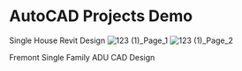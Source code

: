 # AutoCAD Projects Demo
Single House Revit Design
![123 (1)_Page_1](https://user-images.githubusercontent.com/69872931/183787043-3ae520f6-fe3c-4442-8122-de43f467be31.jpg)
![123 (1)_Page_2](https://user-images.githubusercontent.com/69872931/183787036-daed7d5b-30bb-4285-ae97-c9b0b071e6c1.jpg)

Fremont Single Family ADU CAD Design
